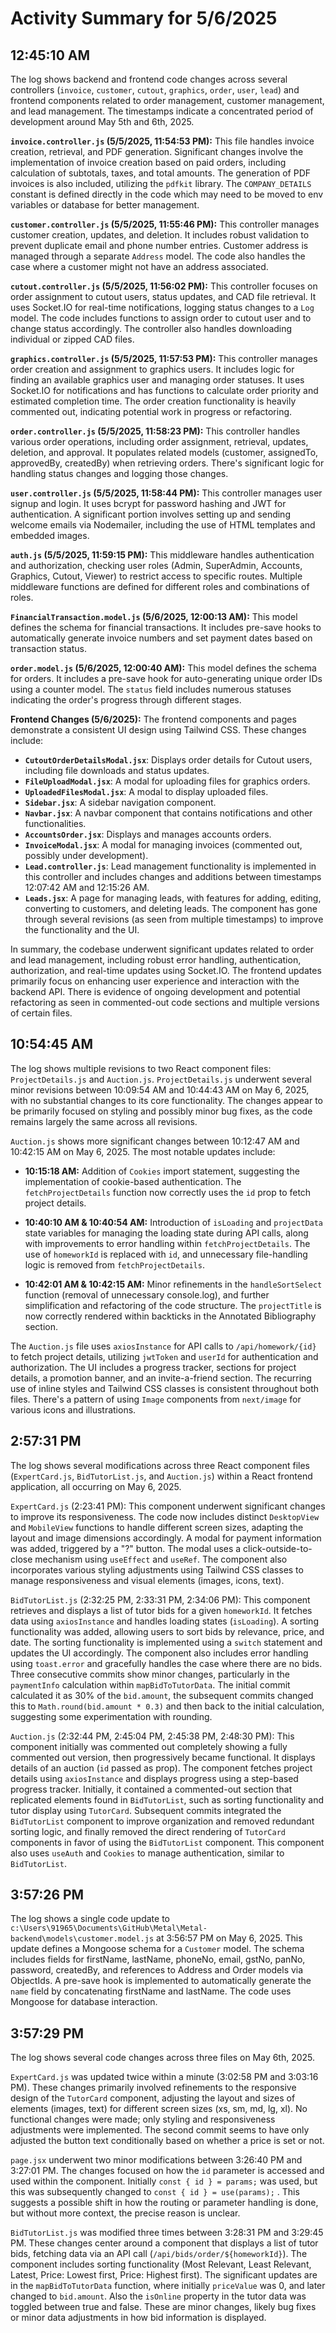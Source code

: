# Activity Summary for 5/6/2025

## 12:45:10 AM
The log shows backend and frontend code changes across several controllers (`invoice`, `customer`, `cutout`, `graphics`, `order`, `user`, `lead`) and frontend components related to order management, customer management, and lead management.  The timestamps indicate a concentrated period of development around May 5th and 6th, 2025.

**`invoice.controller.js` (5/5/2025, 11:54:53 PM):** This file handles invoice creation, retrieval, and PDF generation.  Significant changes involve the implementation of invoice creation based on paid orders, including calculation of subtotals, taxes, and total amounts.  The generation of PDF invoices is also included, utilizing the `pdfkit` library. The `COMPANY_DETAILS` constant is defined directly in the code which may need to be moved to env variables or database for better management.

**`customer.controller.js` (5/5/2025, 11:55:46 PM):** This controller manages customer creation, updates, and deletion.  It includes robust validation to prevent duplicate email and phone number entries.  Customer address is managed through a separate `Address` model.  The code also handles the case where a customer might not have an address associated.

**`cutout.controller.js` (5/5/2025, 11:56:02 PM):** This controller focuses on order assignment to cutout users, status updates, and CAD file retrieval.  It uses Socket.IO for real-time notifications, logging status changes to a `Log` model. The code includes functions to assign order to cutout user and to change status accordingly.  The controller also handles downloading individual or zipped CAD files.

**`graphics.controller.js` (5/5/2025, 11:57:53 PM):**  This controller manages order creation and assignment to graphics users. It includes logic for finding an available graphics user and managing order statuses.  It uses Socket.IO for notifications and has functions to calculate order priority and estimated completion time. The order creation functionality is heavily commented out, indicating potential work in progress or refactoring.

**`order.controller.js` (5/5/2025, 11:58:23 PM):** This controller handles various order operations, including order assignment, retrieval, updates, deletion, and approval.  It populates related models (customer, assignedTo, approvedBy, createdBy) when retrieving orders.  There's significant logic for handling status changes and logging those changes.

**`user.controller.js` (5/5/2025, 11:58:44 PM):**  This controller manages user signup and login. It uses bcrypt for password hashing and JWT for authentication. A significant portion involves setting up and sending welcome emails via Nodemailer, including the use of HTML templates and embedded images.

**`auth.js` (5/5/2025, 11:59:15 PM):** This middleware handles authentication and authorization, checking user roles (Admin, SuperAdmin, Accounts, Graphics, Cutout, Viewer) to restrict access to specific routes.  Multiple middleware functions are defined for different roles and combinations of roles.

**`FinancialTransaction.model.js` (5/6/2025, 12:00:13 AM):** This model defines the schema for financial transactions.  It includes pre-save hooks to automatically generate invoice numbers and set payment dates based on transaction status.

**`order.model.js` (5/6/2025, 12:00:40 AM):** This model defines the schema for orders. It includes a pre-save hook for auto-generating unique order IDs using a counter model.  The `status` field includes numerous statuses indicating the order's progress through different stages.

**Frontend Changes (5/6/2025):**  The frontend components and pages demonstrate a consistent UI design using Tailwind CSS.  These changes include:

*   **`CutoutOrderDetailsModal.jsx`**:  Displays order details for Cutout users, including file downloads and status updates.
*   **`FileUploadModal.jsx`**: A modal for uploading files for graphics orders.
*   **`UploadedFilesModal.jsx`**:  A modal to display uploaded files.
*   **`Sidebar.jsx`**: A sidebar navigation component.
*   **`Navbar.jsx`**: A navbar component that contains notifications and other functionalities.
*   **`AccountsOrder.jsx`**: Displays and manages accounts orders.
*   **`InvoiceModal.jsx`**:  A modal for managing invoices (commented out, possibly under development).
*   **`Lead.controller.js`**: Lead management functionality is implemented in this controller and includes changes and additions between timestamps 12:07:42 AM and 12:15:26 AM.
*   **`Leads.jsx`**: A page for managing leads, with features for adding, editing, converting to customers, and deleting leads. The component has gone through several revisions (as seen from multiple timestamps) to improve the functionality and the UI.


In summary, the codebase underwent significant updates related to order and lead management, including robust error handling, authentication, authorization, and real-time updates using Socket.IO. The frontend updates primarily focus on enhancing user experience and interaction with the backend API.  There is evidence of ongoing development and potential refactoring as seen in commented-out code sections and multiple versions of certain files.


## 10:54:45 AM
The log shows multiple revisions to two React component files: `ProjectDetails.js` and `Auction.js`.  `ProjectDetails.js` underwent several minor revisions between 10:09:54 AM and 10:44:43 AM on May 6, 2025, with no substantial changes to its core functionality. The changes appear to be primarily focused on styling and possibly minor bug fixes, as the code remains largely the same across all revisions.


`Auction.js` shows more significant changes between 10:12:47 AM and 10:42:15 AM on May 6, 2025.  The most notable updates include:

* **10:15:18 AM:** Addition of `Cookies` import statement, suggesting the implementation of cookie-based authentication.  The `fetchProjectDetails` function now correctly uses the `id` prop to fetch project details.

* **10:40:10 AM & 10:40:54 AM:** Introduction of `isLoading` and `projectData` state variables for managing the loading state during API calls, along with improvements to error handling within `fetchProjectDetails`.  The use of `homeworkId` is replaced with `id`, and unnecessary file-handling logic is removed from `fetchProjectDetails`.

* **10:42:01 AM & 10:42:15 AM:** Minor refinements in the `handleSortSelect` function (removal of unnecessary console.log), and further simplification and refactoring of the code structure. The `projectTitle` is now correctly rendered within backticks in the Annotated Bibliography section.


The `Auction.js` file uses `axiosInstance` for API calls to `/api/homework/{id}` to fetch project details, utilizing `jwtToken` and `userId` for authentication and authorization.  The UI includes a progress tracker, sections for project details, a promotion banner, and an invite-a-friend section.  The recurring use of inline styles and Tailwind CSS classes is consistent throughout both files.  There's a pattern of using `Image` components from `next/image` for various icons and illustrations.


## 2:57:31 PM
The log shows several modifications across three React component files (`ExpertCard.js`, `BidTutorList.js`, and `Auction.js`) within a React frontend application, all occurring on May 6, 2025.

`ExpertCard.js` (2:23:41 PM): This component underwent significant changes to improve its responsiveness.  The code now includes distinct `DesktopView` and `MobileView` functions to handle different screen sizes, adapting the layout and image dimensions accordingly.  A modal for payment information was added, triggered by a "?" button. The modal uses a click-outside-to-close mechanism using `useEffect` and `useRef`.  The component also incorporates various styling adjustments using Tailwind CSS classes to manage responsiveness and visual elements (images, icons, text).

`BidTutorList.js` (2:32:25 PM, 2:33:31 PM, 2:34:06 PM): This component retrieves and displays a list of tutor bids for a given `homeworkId`.  It fetches data using `axiosInstance` and handles loading states (`isLoading`).  A sorting functionality was added, allowing users to sort bids by relevance, price, and date. The sorting functionality is implemented using a `switch` statement and  updates the UI accordingly.  The component also includes error handling using `toast.error` and gracefully handles the case where there are no bids. Three consecutive commits show minor changes, particularly in the `paymentInfo` calculation within `mapBidToTutorData`. The initial commit calculated it as 30% of the `bid.amount`, the subsequent commits changed this to `Math.round(bid.amount * 0.3)` and then back to the initial calculation, suggesting some experimentation with rounding.


`Auction.js` (2:32:44 PM, 2:45:04 PM, 2:45:38 PM, 2:48:30 PM): This component initially was commented out completely showing a fully commented out version, then progressively became functional.  It displays details of an auction (`id` passed as prop).  The component fetches project details using `axiosInstance` and displays progress using a step-based progress tracker.  Initially, it contained a commented-out section that replicated elements found in `BidTutorList`, such as sorting functionality and tutor display using `TutorCard`.  Subsequent commits integrated the `BidTutorList` component to improve organization and removed redundant sorting logic,  and finally removed the direct rendering of `TutorCard` components in favor of using the `BidTutorList` component.  This component also uses `useAuth` and `Cookies` to manage authentication, similar to `BidTutorList`.


## 3:57:26 PM
The log shows a single code update to `c:\Users\91965\Documents\GitHub\Metal\Metal-backend\models\customer.model.js` at 3:56:57 PM on May 6, 2025.  This update defines a Mongoose schema for a `Customer` model.  The schema includes fields for firstName, lastName, phoneNo, email, gstNo, panNo, password, createdBy, and references to Address and Order models via ObjectIds.  A pre-save hook is implemented to automatically generate the `name` field by concatenating firstName and lastName.  The code uses Mongoose for database interaction.


## 3:57:29 PM
The log shows several code changes across three files on May 6th, 2025.

`ExpertCard.js` was updated twice within a minute (3:02:58 PM and 3:03:16 PM).  These changes primarily involved refinements to the responsive design of the `TutorCard` component, adjusting the layout and sizes of elements (images, text) for different screen sizes (xs, sm, md, lg, xl).  No functional changes were made; only styling and responsiveness adjustments were implemented.  The second commit seems to have only adjusted the button text conditionally based on whether a price is set or not.


`page.jsx`  underwent two minor modifications  between 3:26:40 PM and 3:27:01 PM. The changes focused on how the `id` parameter is accessed and used within the component. Initially `const { id } = params;` was used, but this was subsequently changed to  `const { id } = use(params);` . This suggests a possible shift in how the routing or parameter handling is done, but without more context, the precise reason is unclear.

`BidTutorList.js` was modified three times between 3:28:31 PM and 3:29:45 PM.  These changes center around a component that displays a list of tutor bids, fetching data via an API call (`/api/bids/order/${homeworkId}`). The component includes sorting functionality (Most Relevant, Least Relevant, Latest, Price: Lowest first, Price: Highest first).  The significant updates are in the `mapBidToTutorData` function, where initially `priceValue` was 0, and later changed to  `bid.amount`. Also the `isOnline` property in the tutor data was toggled between true and false.  These are minor changes, likely bug fixes or minor data adjustments in how bid information is displayed.
